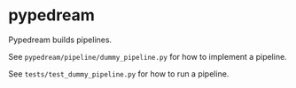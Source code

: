 # pypedream

Pypedream builds pipelines. 

See `pypedream/pipeline/dummy_pipeline.py` for how to implement a pipeline. 

See `tests/test_dummy_pipeline.py` for how to run a pipeline.

